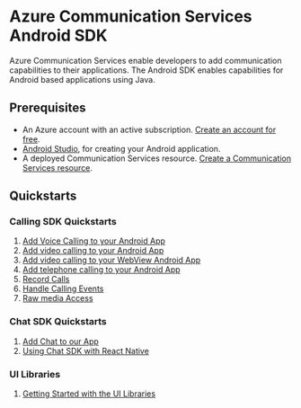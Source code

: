 # Azure Communication Services Android SDK

Azure Communication Services enable developers to add communication capabilities to their applications. The Android SDK enables capabilities for Android based applications using Java.

## Prerequisites

- An Azure account with an active subscription. [Create an account for free](https://azure.microsoft.com/free/?WT.mc_id=A261C142F).
- [Android Studio](https://developer.android.com/studio), for creating your Android application.
- A deployed Communication Services resource. [Create a Communication Services resource](https://docs.microsoft.com/azure/communication-services/quickstarts/create-communication-resource).

## Quickstarts

### Calling SDK Quickstarts
1. [Add Voice Calling to your Android App](https://docs.microsoft.com/azure/communication-services/quickstarts/voice-video-calling/getting-started-with-calling?pivots=platform-android)
2. [Add video calling to your Android App](https://learn.microsoft.com/en-us/azure/communication-services/quickstarts/voice-video-calling/get-started-with-video-calling)
3. [Add video calling to your WebView Android App](https://learn.microsoft.com/en-us/azure/communication-services/quickstarts/voice-video-calling/get-started-android-webview)
4. [Add telephone calling to your Android App](https://docs.microsoft.com/azure/communication-services/quickstarts/voice-video-calling/pstn-call?pivots=platform-android)
5. [Record Calls](https://learn.microsoft.com/en-us/azure/communication-services/quickstarts/voice-video-calling/get-started-call-recording)
6. [Handle Calling Events](https://learn.microsoft.com/en-us/azure/communication-services/quickstarts/voice-video-calling/handle-calling-events)
7. [Raw media Access](https://learn.microsoft.com/en-us/azure/communication-services/quickstarts/voice-video-calling/get-started-raw-media-access)

### Chat SDK Quickstarts
1. [Add Chat to our App](https://learn.microsoft.com/en-us/azure/communication-services/quickstarts/chat/get-started)
2. [Using Chat SDK with React Native](https://learn.microsoft.com/en-us/azure/communication-services/quickstarts/chat/react-native)

### UI Libraries
1. [Getting Started with the UI Libraries](https://learn.microsoft.com/en-us/azure/communication-services/quickstarts/ui-library/get-started-composites?tabs=kotlin&pivots=platform-android)
